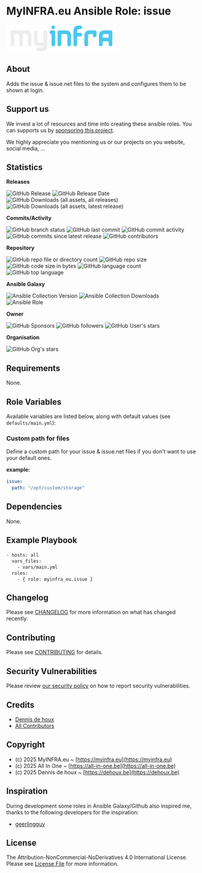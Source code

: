 # MyINFRA.eu Ansible Role: issue

[![MyINFRA.eu logo](https://raw.githubusercontent.com/MyINFRA-eu/.github/main/logo/myinfra-logo-grey.svg)](https://myinfra.eu)


## About

Adds the issue & issue.net files to the system and configures them to be shown at login.


## Support us

We invest a lot of resources and time into creating these ansible roles. You can supports us by [sponsoring this project](https://github.com/MyINFRA-eu#sponsorship).

We highly appreciate you mentioning us or our projects on you website, social media, ...


## Statistics

**Releases**

![GitHub Release](https://img.shields.io/github/v/release/MyINFRA-eu/ansible-role-issue?style=flat)
![GitHub Release Date](https://img.shields.io/github/release-date/MyINFRA-eu/ansible-role-issue?style=flat)
![GitHub Downloads (all assets, all releases)](https://img.shields.io/github/downloads/MyINFRA-eu/ansible-role-issue/total?style=flat)
![GitHub Downloads (all assets, latest release)](https://img.shields.io/github/downloads/MyINFRA-eu/ansible-role-issue/latest/total?style=flat)

**Commits/Activity**

![GitHub branch status](https://img.shields.io/github/checks-status/MyINFRA-eu/ansible-role-issue/main?style=flat)
![GitHub last commit](https://img.shields.io/github/last-commit/MyINFRA-eu/ansible-role-issue?style=for-the-badge?style=flat)
![GitHub commit activity](https://img.shields.io/github/commit-activity/w/MyINFRA-eu/ansible-role-issue?style=flat)
![GitHub commits since latest release](https://img.shields.io/github/commits-since/MyINFRA-eu/ansible-role-issue/latest?style=flat)
![GitHub contributors](https://img.shields.io/github/contributors/MyINFRA-eu/ansible-role-issue?style=for-the-badge?style=flat)

**Repository**

![GitHub repo file or directory count](https://img.shields.io/github/directory-file-count/MyINFRA-eu/ansible-role-issue?style=flat)
![GitHub repo size](https://img.shields.io/github/repo-size/MyINFRA-eu/ansible-role-issue?style=flat)
![GitHub code size in bytes](https://img.shields.io/github/languages/code-size/MyINFRA-eu/aansible-role-issue?style=flat)
![GitHub language count](https://img.shields.io/github/languages/count/MyINFRA-eu/ansible-role-issue?style=flat)
![GitHub top language](https://img.shields.io/github/languages/top/MyINFRA-eu/ansible-role-issue?style=flat)

**Ansible Galaxy**

![Ansible Collection Version](https://img.shields.io/ansible/collection/v/myinfra_eu/issue?style=flat)
![Ansible Collection Downloads](https://img.shields.io/ansible/collection/d/myinfra_eu/issue?style=flat)
![Ansible Role](https://img.shields.io/ansible/role/d/myinfra_eu/issue?style=flat)

**Owner**

![GitHub Sponsors](https://img.shields.io/github/sponsors/Dennis-de-Houx?style=for-the-badge)
![GitHub followers](https://img.shields.io/github/followers/Dennis-de-Houx?style=for-the-badge)
![GitHub User's stars](https://img.shields.io/github/stars/Dennis-de-Houx?style=for-the-badge)

**Organisation**

![GitHub Org's stars](https://img.shields.io/github/stars/MyINFRA-eu?style=for-the-badge)


## Requirements

None.


## Role Variables

Available variables are listed below, along with default values (see `defaults/main.yml`):

### Custom path for files

Define a custom path for your issue & issue.net files if you don't want to use your default ones.

**example:**
```yml
issue:
  path: "/opt/custom/storage"
```


## Dependencies

None.


## Example Playbook

```
- hosts: all
  vars_files:
    - vars/main.yml
  roles:
    - { role: myinfra_eu.issue }
```


## Changelog

Please see [CHANGELOG](CHANGELOG.md) for more information on what has changed recently.


## Contributing

Please see [CONTRIBUTING](CONTRIBUTING.md) for details.


## Security Vulnerabilities

Please review [our security policy](https://github.com/MyINFRA-eu/<name>/security/policy) on how to report security vulnerabilities.


## Credits

- [Dennis de houx](https://github.com/Dennis-de-Houx)
- [All Contributors](https://github.com/MyINFRA-eu/<name>/contributors)


## Copyright

- (c) 2025 MyINFRA.eu ~ [https://myinfra.eu](https://myinfra.eu)
- (c) 2025 All In One ~ [https://all-in-one.be](https://all-in-one.be)
- (c) 2025 Dennis de houx ~ [https://dehoux.be](https://dehoux.be)


## Inspiration

During development some roles in Ansible Galaxy/Github also inspired me,
thanks to the following developers for the inspiration:

- [geerlingguy](https://github.com/geerlingguy/)


## License

The Attribution-NonCommercial-NoDerivatives 4.0 International License. Please see [License File](LICENSE.md) for more information.
